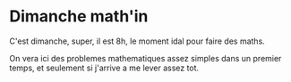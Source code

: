 # Dimanche math'in

C'est dimanche, super, il est 8h, le moment idal pour faire des maths.

On vera ici des problemes mathematiques assez simples dans un premier temps, et seulement si j'arrive a me lever assez tot.
